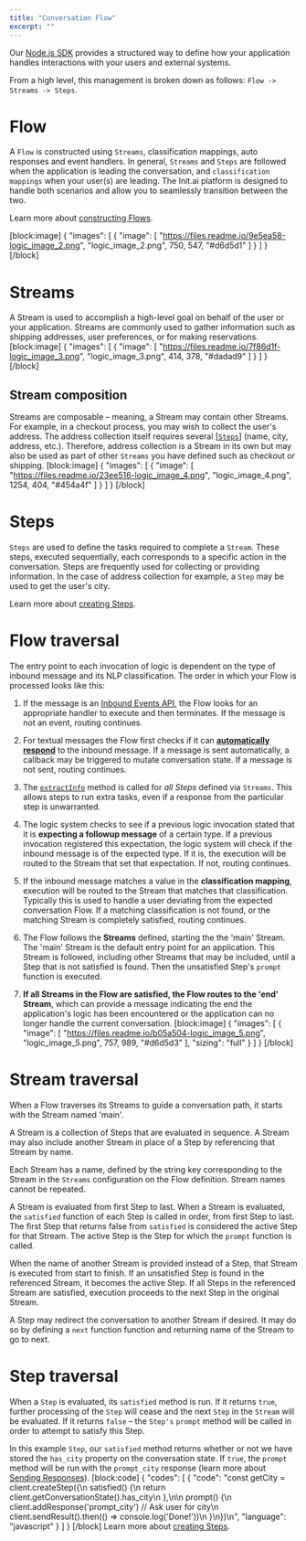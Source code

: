 ```yaml
---
title: "Conversation Flow"
excerpt: ""
---
```

Our [Node.js SDK](doc:node-js-sdk) provides a structured way to define how your application handles interactions with your users and external systems.

From a high level, this management is broken down as follows: `Flow -> Streams -> Steps`.

# Flow

A `Flow` is constructed using `Streams`, classification mappings, auto responses and event handlers. In general, `Streams` and `Steps` are followed when the application is leading the conversation, and `classification mappings` when your user(s) are leading. The Init.ai platform is designed to handle both scenarios and allow you to seamlessly transition between the two.

Learn more about [constructing Flows](doc:node-js-sdk-types#section-flowdefinition).

[block:image]
{
  "images": [
    {
      "image": [
        "https://files.readme.io/9e5ea58-logic_image_2.png",
        "logic_image_2.png",
        750,
        547,
        "#d6d5d1"
      ]
    }
  ]
}
[/block]
# Streams

A Stream is used to accomplish a high-level goal on behalf of the user or your application. Streams are commonly used to gather information such as shipping addresses, user preferences, or for making reservations.
[block:image]
{
  "images": [
    {
      "image": [
        "https://files.readme.io/7f86d1f-logic_image_3.png",
        "logic_image_3.png",
        414,
        378,
        "#dadad9"
      ]
    }
  ]
}
[/block]
## Stream composition

Streams are composable – meaning, a Stream may contain other Streams. For example, in a checkout process, you may wish to collect the user's address. The address collection itself requires several [[`Steps`](#section-steps)] (name, city, address, etc.). Therefore, address collection is a Stream in its own but may also be used as part of other `Streams` you have defined such as checkout or shipping.
[block:image]
{
  "images": [
    {
      "image": [
        "https://files.readme.io/23ee516-logic_image_4.png",
        "logic_image_4.png",
        1254,
        404,
        "#454a4f"
      ]
    }
  ]
}
[/block]
# Steps

`Steps` are used to define the tasks required to complete a `Stream`. These steps, executed sequentially, each corresponds to a specific action in the conversation. Steps are frequently used for collecting or providing information. In the case of address collection for example, a `Step` may be used to get the user's city.

Learn more about [creating Steps](doc:node-js-sdk-types#section-stepdefinition).

# Flow traversal

The entry point to each invocation of logic is dependent on the type of inbound message and its NLP classification. The order in which your Flow is processed looks like this:

1. If the message is an [Inbound Events API](doc:inbound-events-api), the Flow looks for an appropriate handler to execute and then terminates. If the message is not an event, routing continues.

2. For textual messages the Flow first checks if it can [**automatically respond**](doc:sending-responses#section-automatic-responses) to the inbound message. If a message is sent automatically, a callback may be triggered to mutate conversation state. If a message is not sent, routing continues.

3. The [`extractInfo`](doc:node-js-sdk-types#section-stepdefinition) method is called for _all Steps_ defined via `Streams`. This allows steps to run extra tasks, even if a response from the particular step is unwarranted.

4. The logic system checks to see if a previous logic invocation stated that it is **expecting a followup message** of a certain type. If a previous invocation registered this expectation, the logic system will check if the inbound message is of the expected type. If it is, the execution will be routed to the Stream that set that expectation. If not, routing continues.

5. If the inbound message matches a value in the **classification mapping**, execution will be routed to the Stream that matches that classification. Typically this is used to handle a user deviating from the expected conversation Flow. If a matching classification is not found, or the matching Stream is completely satisfied, routing continues.

6. The Flow follows the **Streams** defined, starting the the 'main' Stream. The 'main' Stream is the default entry point for an application. This Stream is followed, including other Streams that may be included, until a Step that is not satisfied is found. Then the unsatisfied Step's `prompt` function is executed.

7. **If all Streams in the Flow are satisfied, the Flow routes to the 'end' Stream**, which can provide a message indicating the end the application's logic has been encountered or the application can no longer handle the current conversation.
[block:image]
{
  "images": [
    {
      "image": [
        "https://files.readme.io/b05a504-logic_image_5.png",
        "logic_image_5.png",
        757,
        989,
        "#d6d5d3"
      ],
      "sizing": "full"
    }
  ]
}
[/block]
# Stream traversal

When a Flow traverses its Streams to guide a conversation path, it starts with the Stream named 'main'.

A Stream is a collection of Steps that are evaluated in sequence. A Stream may also include another Stream in place of a Step by referencing that Stream by name.

Each Stream has a name, defined by the string key corresponding to the Stream in the `Streams` configuration on the Flow definition. Stream names cannot be repeated.

A Stream is evaluated from first Step to last. When a Stream is evaluated, the `satisfied` function of each Step is called in order, from first Step to last. The first Step that returns false from `satisfied` is considered the active Step for that Stream. The active Step is the Step for which the `prompt` function is called.

When the name of another Stream is provided instead of a Step, that Stream is executed from start to finish. If an unsatisfied Step is found in the referenced Stream, it becomes the active Step. If all Steps in the referenced Stream are satisfied, execution proceeds to the next Step in the original Stream.

A Step may redirect the conversation to another Stream if desired. It may do so by defining a `next` function function and returning name of the Stream to go to next.

# Step traversal

When a `Step` is evaluated, its `satisfied` method is run. If it returns `true`, further processing of the `Step` will cease and the next `Step` in the `Stream` will be evaluated. If it returns `false` – the `Step's` `prompt` method will be called in order to attempt to satisfy this Step.

In this example `Step`, our `satisfied` method returns whether or not we have stored the `has_city` property on the conversation state. If `true`, the `prompt` method will be run with the `prompt_city` response (learn more about [Sending Responses](doc:sending-responses)).
[block:code]
{
  "codes": [
    {
      "code": "const getCity = client.createStep({\n  satisfied() {\n    return client.getConversationState().has_city\n  },\n\n  prompt() {\n    client.addResponse('prompt_city') // Ask user for city\n    client.sendResult().then(() => console.log('Done!'))\n  }\n})\n",
      "language": "javascript"
    }
  ]
}
[/block]
Learn more about [creating Steps](doc:node-js-sdk-types#section-stepdefinition).